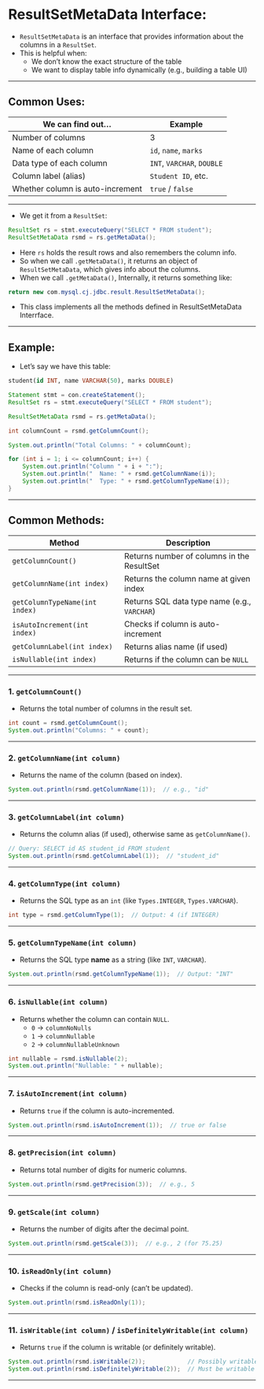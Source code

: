 # **ResultSetMetaData Interface:**

- `ResultSetMetaData` is an interface that provides information about the columns in a `ResultSet`.
- This is helpful when:
    - We don’t know the exact structure of the table
    - We want to display table info dynamically (e.g., building a table UI)

---

## **Common Uses:**

| We can find out…                 | Example                    |
| -------------------------------- | -------------------------- |
| Number of columns                | 3                          |
| Name of each column              | `id`, `name`, `marks`      |
| Data type of each column         | `INT`, `VARCHAR`, `DOUBLE` |
| Column label (alias)             | `Student ID`, etc.         |
| Whether column is auto-increment | `true` / `false`           |

---

- We get it from a `ResultSet`:

```java
ResultSet rs = stmt.executeQuery("SELECT * FROM student");
ResultSetMetaData rsmd = rs.getMetaData();
```

- Here `rs` holds the result rows and also remembers the column info.
- So when we call `.getMetaData()`, it returns an object of `ResultSetMetaData`, which gives info about the columns.
- When we call `.getMetaData()`, Internally, it returns something like:

```java
return new com.mysql.cj.jdbc.result.ResultSetMetaData();
```

- This class implements all the methods defined in ResultSetMetaData Interrface.

---

## **Example:**

- Let’s say we have this table:

```sql
student(id INT, name VARCHAR(50), marks DOUBLE)
```

```java
Statement stmt = con.createStatement();
ResultSet rs = stmt.executeQuery("SELECT * FROM student");

ResultSetMetaData rsmd = rs.getMetaData();

int columnCount = rsmd.getColumnCount();

System.out.println("Total Columns: " + columnCount);

for (int i = 1; i <= columnCount; i++) {
    System.out.println("Column " + i + ":");
    System.out.println("  Name: " + rsmd.getColumnName(i));
    System.out.println("  Type: " + rsmd.getColumnTypeName(i));
}
```

---

## **Common Methods:**

| Method                         | Description                                  |
| ------------------------------ | -------------------------------------------- |
| `getColumnCount()`             | Returns number of columns in the ResultSet   |
| `getColumnName(int index)`     | Returns the column name at given index       |
| `getColumnTypeName(int index)` | Returns SQL data type name (e.g., `VARCHAR`) |
| `isAutoIncrement(int index)`   | Checks if column is auto-increment           |
| `getColumnLabel(int index)`    | Returns alias name (if used)                 |
| `isNullable(int index)`        | Returns if the column can be `NULL`          |

---

### 1. `getColumnCount()`

- Returns the total number of columns in the result set.

```java
int count = rsmd.getColumnCount();
System.out.println("Columns: " + count);
```

---

### 2. `getColumnName(int column)`

- Returns the name of the column (based on index).

```java
System.out.println(rsmd.getColumnName(1));  // e.g., "id"
```

---

### 3. `getColumnLabel(int column)`

- Returns the column alias (if used), otherwise same as `getColumnName()`.

```java
// Query: SELECT id AS student_id FROM student
System.out.println(rsmd.getColumnLabel(1));  // "student_id"
```

---

### 4. `getColumnType(int column)`

- Returns the SQL type as an `int` (like `Types.INTEGER`, `Types.VARCHAR`).

```java
int type = rsmd.getColumnType(1);  // Output: 4 (if INTEGER)
```

---

### 5. `getColumnTypeName(int column)`

- Returns the SQL type **name** as a string (like `INT`, `VARCHAR`).

```java
System.out.println(rsmd.getColumnTypeName(1));  // Output: "INT"
```

---

### 6. `isNullable(int column)`

- Returns whether the column can contain `NULL`.
    - `0` → `columnNoNulls`
    - `1` → `columnNullable`
    - `2` → `columnNullableUnknown`

```java
int nullable = rsmd.isNullable(2);
System.out.println("Nullable: " + nullable);
```

---

### 7. `isAutoIncrement(int column)`

- Returns `true` if the column is auto-incremented.

```java
System.out.println(rsmd.isAutoIncrement(1));  // true or false
```

---

### 8. `getPrecision(int column)`

- Returns total number of digits for numeric columns.

```java
System.out.println(rsmd.getPrecision(3));  // e.g., 5
```

---

### 9. `getScale(int column)`

- Returns the number of digits after the decimal point.

```java
System.out.println(rsmd.getScale(3));  // e.g., 2 (for 75.25)
```

---

### 10. `isReadOnly(int column)`

- Checks if the column is read-only (can’t be updated).

```java
System.out.println(rsmd.isReadOnly(1));
```

---

### 11. `isWritable(int column)` / `isDefinitelyWritable(int column)`

- Returns `true` if the column is writable (or definitely writable).

```java
System.out.println(rsmd.isWritable(2));            // Possibly writable
System.out.println(rsmd.isDefinitelyWritable(2));  // Must be writable
```

---
